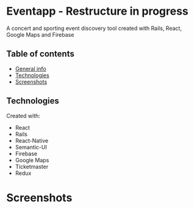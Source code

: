 # Eventapp - Restructure in progress

A concert and sporting event discovery tool created with Rails, React, Google Maps and Firebase

## Table of contents
* [General info](#general-info)
* [Technologies](#technologies)
* [Screenshots](#screenshots)

## Technologies
Created with:
* React
* Rails
* React-Native
* Semantic-UI
* Firebase
* Google Maps
* Ticketmaster
* Redux



# Screenshots

